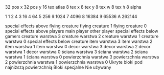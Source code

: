 
32 pos x
32 pos y
16 tex atlas
 8 tex x
 8 tex y
 8 tex w
 8 tex h
 8 alpha

1 1
2 4
3 16
4 64
5 256
6 1024
7 4096
8 16384
9 65536
A 262144

special effects above flying creature
flying creature 1
flying creature 0
special effects above players
main player
other player
special effects below gamers 
creature warstwa 3
creature warstwa 2
creature warstwa 1
creature warstwa 0
special effects below creature
item warstwa 3
item warstwa 2
item warstwa 1
item warstwa 0
decor warstwa 3
decor warstwa 2 
decor warstwa 1
decor warstwa 0
ściana warstwa 3
ściana warstwa 2
ściana warstwa 1
ściana warstwa 0
powierzchnia warstwa 3
powierzchnia warstwa 2
powierzchnia warstwa 1
powierzchnia warstwa 0
Ukryte bloki pod najniższą powierzchnią 
Bloki specjalne
Nie używany
